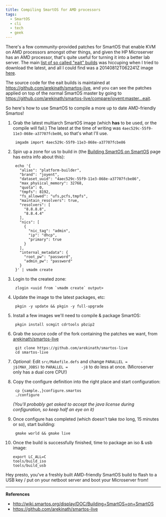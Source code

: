 ```yaml
---
title: Compiling SmartOS for AMD processors
tags:
  - SmartOS
  - cli
  - tech
  - geek
---
```


There's a few community-provided patches for SmartOS that enable KVM on AMD processors amongst other things, and given the HP Microserver has an AMD processor, that's quite useful for turning it into a better lab server. The main [list of so called "eait" builds][eait builds] was hiccuping when I tried to download the latest, and all I could find was a 20140812T062241Z image [here][eait mirror].

[eait builds]: http://imgapi.uqcloud.net/builds
[eait mirror]: http://builds.smartos.skylime.net

The source code for the eait builds is maintained at <https://github.com/arekinath/smartos-live>, and you can see the patches applied on top of the normal SmartOS master by going to <https://github.com/arekinath/smartos-live/compare/joyent:master...eait>.

So here's how to use SmartOS to compile a more up to date AMD-friendly Smartos!

1. Grab the latest multiarch SmartOS image (which **has** to be used, or the compile will fail.) The latest at the time of writing was `4aec529c-55f9-11e3-868e-a37707fcbe86`, so that's what I'll use.

        imgadm import 4aec529c-55f9-11e3-868e-a37707fcbe86

2. Spin up a zone for us to build in (the [Building SmartOS on SmartOS](http://wiki.smartos.org/display/DOC/Building+SmartOS+on+SmartOS) page has extra info about this):

        echo '{
          "alias": "platform-builder",
          "brand": "joyent",
          "dataset_uuid": "4aec529c-55f9-11e3-868e-a37707fcbe86",
          "max_physical_memory": 32768,
          "quota": 0,
          "tmpfs": 8192,
          "fs_allowed": "ufs,pcfs,tmpfs",
          "maintain_resolvers": true,
          "resolvers": [
            "8.8.8.8",
            "8.8.4.4"
          ],
          "nics": [
            {
              "nic_tag": "admin",
              "ip": "dhcp",
              "primary": true
            }
          ],
          "internal_metadata": {
            "root_pw": "password",
            "admin_pw": "password"
          }
        }' | vmadm create

3. Login to the created zone:

        zlogin <uuid from `vmadm create` output>

4. Update the image to the latest packages, etc:

        pkgin -y update && pkgin -y full-upgrade

5. Install a few images we'll need to compile & package SmartOS:

        pkgin install scmgit cdrtools pbzip2

6. Grab the source code of the fork containing the patches we want, from [arekinath/smartos-live](https://github.com/arekinath/smartos-live)

        git clone https://github.com/arekinath/smartos-live
        cd smartos-live

7. *Optional*: Edit `src/Makefile.defs` and change `PARALLEL =      -j$(MAX_JOBS)` to `PARALLEL =      -j8` to do less at once. (Microserver only has a dual core CPU!)

8. Copy the configure definition into the right place and start configuration:

        cp {sample.,}configure.smartos
        ./configure

      *(You'll probably get asked to accept the java license during configuration, so keep half an eye on it)*

9. Once configure has completed (which doesn't take *too* long, 15 minutes or so), start building:

        gmake world && gmake live

10. Once the build is successfully finished, time to package an iso & usb image:

        export LC_ALL=C
        tools/build_iso
        tools/build_usb

Hey presto, you've a freshly built AMD-friendly SmartOS build to flash to a USB key / put on your netboot server and boot your Microserver from!

* * *

**References**

* <http://wiki.smartos.org/display/DOC/Building+SmartOS+on+SmartOS>
* <https://github.com/arekinath/smartos-live>
